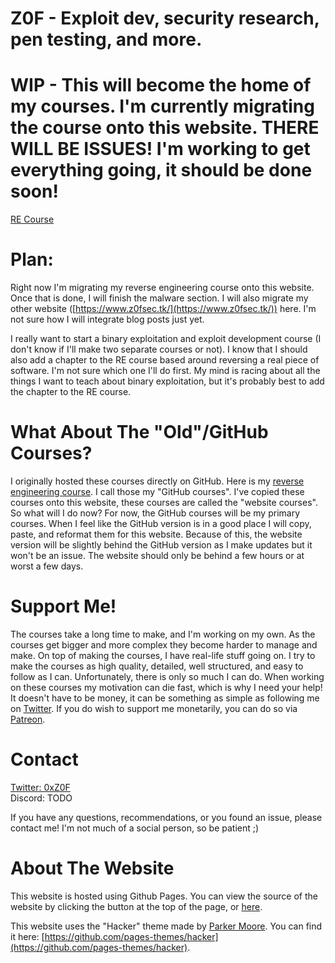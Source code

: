 # Z0F - Exploit dev, security research, pen testing, and more.

# WIP - This will become the home of my courses. I'm currently migrating the course onto this website. THERE WILL BE ISSUES! I'm working to get everything going, it should be done soon!

[RE Course](/Z0FCourse_ReverseEngineering/README.md)

# Plan:
Right now I'm migrating my reverse engineering course onto this website. Once that is done, I will finish the malware section. I will also migrate my other website ([https://www.z0fsec.tk/](https://www.z0fsec.tk/)) here. I'm not sure how I will integrate blog posts just yet.

I really want to start a binary exploitation and exploit development course (I don't know if I'll make two separate courses or not). I know that I should also add a chapter to the RE course based around reversing a real piece of software. I'm not sure which one I'll do first. My mind is racing about all the things I want to teach about binary exploitation, but it's probably best to add the chapter to the RE course.

# What About The "Old"/GitHub Courses?
I originally hosted these courses directly on GitHub. Here is my [reverse engineering course](https://github.com/0xZ0F/Z0FCourse_ReverseEngineering). I call those my "GitHub courses". I've copied these courses onto this website, these courses are called the "website courses". So what will I do now? For now, the GitHub courses will be my primary courses. When I feel like the GitHub version is in a good place I will copy, paste, and reformat them for this website. Because of this, the website version will be slightly behind the GitHub version as I make updates but it won't be an issue. The website should only be behind a few hours or at worst a few days.

# Support Me!
The courses take a long time to make, and I'm working on my own. As the courses get bigger and more complex they become harder to manage and make. On top of making the courses, I have real-life stuff going on. I try to make the courses as high quality, detailed, well structured, and easy to follow as I can. Unfortunately, there is only so much I can do. When working on these courses my motivation can die fast, which is why I need your help! It doesn't have to be money, it can be something as simple as following me on [Twitter](https://twitter.com/0xZ0F). If you do wish to support me monetarily, you can do so via [Patreon](https://www.patreon.com/z0f).

# Contact
[Twitter: 0xZ0F](https://twitter.com/0xZ0F)  
Discord: TODO

If you have any questions, recommendations, or you found an issue, please contact me! I'm not much of a social person, so be patient ;)

# About The Website
This website is hosted using Github Pages. You can view the source of the website by clicking the button at the top of the page, or [here](https://github.com/0xZ0F/0xZ0F.github.io).

This website uses the "Hacker" theme made by [Parker Moore](https://github.com/parkr). You can find it here: [https://github.com/pages-themes/hacker](https://github.com/pages-themes/hacker).